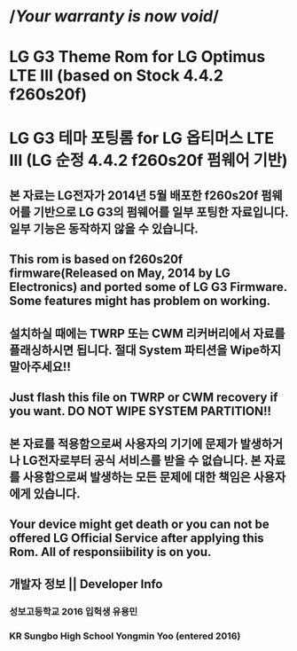 # /*Your warranty is now void*/
# LG G3 Theme Rom for LG Optimus LTE III (based on Stock 4.4.2 f260s20f)
# LG G3 테마 포팅롬 for LG 옵티머스 LTE III (LG 순정 4.4.2 f260s20f 펌웨어 기반)
## 본 자료는  LG전자가 2014년 5월 배포한 f260s20f 펌웨어를 기반으로 LG G3의 펌웨어를 일부 포팅한 자료입니다. 일부 기능은 동작하지 않을 수 있습니다.
## This rom is based on f260s20f firmware(Released on May, 2014 by LG Electronics) and ported some of LG G3 Firmware. Some features might has problem on working.
## 설치하실 때에는 TWRP 또는 CWM 리커버리에서 자료를 플래싱하시면 됩니다. __절대 System 파티션을 Wipe하지 말아주세요!!__
## Just flash this file on TWRP or CWM recovery if you want. __DO NOT WIPE SYSTEM PARTITION!!__
## 본 자료를 적용함으로써 사용자의 기기에 문제가 발생하거나 LG전자로부터 공식 서비스를 받을 수 없습니다. 본 자료를 사용함으로써 발생하는 모든 문제에 대한 책임은 사용자에게 있습니다.
## Your device might get death or you can not be offered LG Official Service after applying this Rom. All of responsiibility is on you.
## 개발자 정보 || Developer Info
### 성보고등학교 2016 입헉생 유용민
### KR Sungbo High School Yongmin Yoo (entered 2016)
